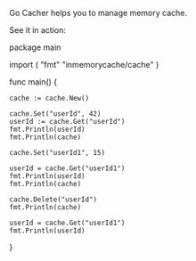 Go Cacher helps you to manage memory cache.

See it in action:

package main

import (
	"fmt"
	"inmemorycache/cache"
)

func main() {

	cache := cache.New()

	cache.Set("userId", 42)
	userId := cache.Get("userId")
	fmt.Println(userId)
	fmt.Println(cache)

	cache.Set("userId1", 15)

	userId = cache.Get("userId1")
	fmt.Println(userId)
	fmt.Println(cache)

	cache.Delete("userId")
	fmt.Println(cache)

	userId = cache.Get("userId1")
	fmt.Println(userId)

}
